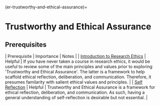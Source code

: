 (er-trustworthy-and-ethical-assurance)=
# Trustworthy and Ethical Assurance

## Prerequisites
| Prerequisite | Importance | Notes |
| [Introduction to Research Ethics](../ethics-intro.md) | Helpful | If you have never taken a course in research ethics, it would be useful to review some of the main principles and values prior to exploring 'Trustworthy and Ethical Assurance'. The latter is a framework to help scaffold ethical reflection, deliberation, and communication. Therefore, it presumes familarity with salient ethical values and principles. |
| [Self Reflection](../self-reflection.md) | Helpful | Trustworthy and Ethical Assurance is a framework for ethical reflection, deliberation, and communication. As such, having a general understanding of self-reflection is desirable but not essential. |

